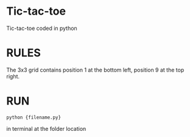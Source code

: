# Tic-tac-toe
Tic-tac-toe coded in python

# RULES
The 3x3 grid contains position 1 at the bottom left, position 9 at the top right.

# RUN
```
python {filename.py}
```
in terminal at the folder location
